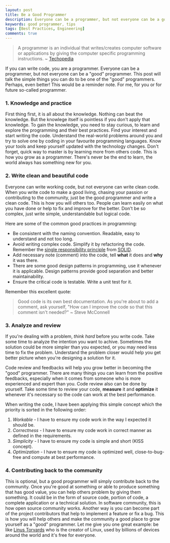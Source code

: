```yaml
---
layout: post
title: Be a Good Programmer
description: Everyone can be a programmer, but not everyone can be a good programmer.
keywords: good programmer, tips
tags: [Best Practices, Engineering]
comments: true
---
```


> A programmer is an individual that writes/creates computer software or applications by giving the computer specific programming instructions. ~ [Techopedia](https://www.techopedia.com/definition/4813/programmer)

If you can write code, you are a programmer. Everyone can be a programmer, but not everyone can be a "good" programmer. This post will talk the simple things you can do to be one of the "good" programmers. Perhaps, even better! This would be a reminder note. For me, for you or for future so-called programmer.

### 1. Knowledge and practice

First thing first, it is all about the knowledge. Nothing can beat the knowledge. But the knowlege itself is pointless if you don't apply that knowledge. To gain the knowledge, you need to stay curious, to learn and explore the programming and their best practices. Find your interest and start writing the code. Understand the real-world problems around you and try to solve one by coding in your favourite programming languages. Know your tools and keep yourself updated with the technology changes. Don't forget, quick way to master is by learning more from others code. This is how you grow as a programmer. There's never be the end to learn, the world always has something new for you.

### 2. Write clean and beautiful code

Everyone can write working code, but not everyone can write clean code. When you write code to make a good living, chasing your passion or contributing to the community, just be the good programmer and write a clean code. This is how you will others too. People can learn easily  on what you have done or help to fix and improve for the better. Don't be so complex, just write simple, understandable but logical code.

Here are some of the common good practices in programming:

- Be consistent with the naming convention. Readable, easy to understand and not too long.
- Avoid writing complex code. Simplify it by refactoring the code. Remember the [single responsibility principle](https://en.wikipedia.org/wiki/Single_responsibility_principle) from [SOLID](https://en.wikipedia.org/wiki/SOLID).
- Add necessary note (comment) into the code, tell **what** it does and **why** it was there.
- There are some good design patterns in programming, use it whenever it is applicable. Design patterns provide good separation and better maintainability.
- Ensure the critical code is testable. Write a unit test for it.

Remember this excellent quote:

> Good code is its own best documentation. As you're about to add a comment, ask yourself, "How can I improve the code so that this comment isn't needed?" ~ Steve McConnell

### 3. Analyze and review

If you're dealing with a problem, _think hard_ before you write code. Take some time to analyze the intention you want to achive. Sometimes the solution could be more simpler than you expected, or you may need less time to fix the problem. Understand the problem closer would help you get better picture when you're designing a solution for it.

Code review and feedbacks will help you grow better in becoming the "good" programmer. There are many things you can learn from the positive feedbacks, especially when it comes from someone who is more experienced and expert than you. Code review also can be done by yourself. Take some time to review your code, **measure** it and **optimize** it whenever it's necessary so the code can work at the best performance.

When writing the code, I have been applying this simple concept which the priority is sorted in the following order:

1. _Workable_ - I have to ensure my code work in the way I expected it should be.
2. _Correctness_ - I have to ensure my code work in correct manner as defined in the requirements.
3. _Simplicity_ - I have to ensure my code is simple and short (KISS concept).
4. _Optimization_ - I have to ensure my code is optimized well, close-to-bug-free and compute at best performance.

### 4. Contributing back to the community

This is optional, but a good programmer will simply contribute back to the community. Once you're good at something or able to produce something that has good value, you can help others problem by giving them something. It could be in the form of source code, portion of code, a complete application or a technical solution. In software community, this is how open source community works. Another way is you can become part of the project contributors that help to implement a feature or fix a bug. This is how you will help others and make the community a good place to grow yourself as a "good" programmer. Let me give you one great example: be like [Linus Torvards](https://en.wikipedia.org/wiki/Linus_Torvalds) who is the creator of Linux, used by billions of devices around the world and it's free for everyone.